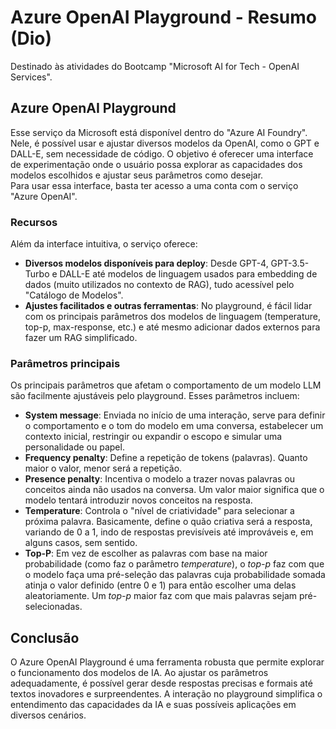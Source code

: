 # Azure OpenAI Playground - Resumo (Dio)  
Destinado às atividades do Bootcamp "Microsoft AI for Tech - OpenAI Services".  

## Azure OpenAI Playground  
Esse serviço da Microsoft está disponível dentro do "Azure AI Foundry". Nele, é possível usar e ajustar diversos modelos da OpenAI, como o GPT e DALL-E, sem necessidade de código. O objetivo é oferecer uma interface de experimentação onde o usuário possa explorar as capacidades dos modelos escolhidos e ajustar seus parâmetros como desejar.  
Para usar essa interface, basta ter acesso a uma conta com o serviço "Azure OpenAI".  

### Recursos  
Além da interface intuitiva, o serviço oferece:  
- **Diversos modelos disponíveis para deploy**: Desde GPT-4, GPT-3.5-Turbo e DALL-E até modelos de linguagem usados para embedding de dados (muito utilizados no contexto de RAG), tudo acessível pelo "Catálogo de Modelos".  
- **Ajustes facilitados e outras ferramentas**: No playground, é fácil lidar com os principais parâmetros dos modelos de linguagem (temperature, top-p, max-response, etc.) e até mesmo adicionar dados externos para fazer um RAG simplificado.  

### Parâmetros principais
Os principais parâmetros que afetam o comportamento de um modelo LLM são facilmente ajustáveis pelo playground. Esses parâmetros incluem:  

- **System message**: Enviada no início de uma interação, serve para definir o comportamento e o tom do modelo em uma conversa, estabelecer um contexto inicial, restringir ou expandir o escopo e simular uma personalidade ou papel.  
- **Frequency penalty**: Define a repetição de tokens (palavras). Quanto maior o valor, menor será a repetição.  
- **Presence penalty**: Incentiva o modelo a trazer novas palavras ou conceitos ainda não usados na conversa. Um valor maior significa que o modelo tentará introduzir novos conceitos na resposta.  
- **Temperature**: Controla o "nível de criatividade" para selecionar a próxima palavra. Basicamente, define o quão criativa será a resposta, variando de 0 a 1, indo de respostas previsíveis até improváveis e, em alguns casos, sem sentido.  
- **Top-P**: Em vez de escolher as palavras com base na maior probabilidade (como faz o parâmetro *temperature*), o *top-p* faz com que o modelo faça uma pré-seleção das palavras cuja probabilidade somada atinja o valor definido (entre 0 e 1) para então escolher uma delas aleatoriamente. Um *top-p* maior faz com que mais palavras sejam pré-selecionadas.  

## Conclusão  
O Azure OpenAI Playground é uma ferramenta robusta que permite explorar o funcionamento dos modelos de IA. Ao ajustar os parâmetros adequadamente, é possível gerar desde respostas precisas e formais até textos inovadores e surpreendentes. A interação no playground simplifica o entendimento das capacidades da IA e suas possíveis aplicações em diversos cenários.  



